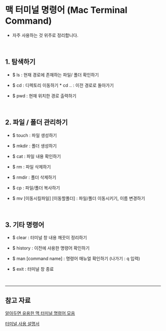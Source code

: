 # 맥 터미널 명령어 (Mac Terminal Command)

* 자주 사용하는 것 위주로 정리합니다.

<br>

## 1. 탐색하기

- $ ls : 현재 경로에 존재하는 파일/ 폴더 확인하기
  
- $ cd : 디렉토리 이동하기
         * cd .. : 이전 경로로 돌아가기

- $ pwd : 현재 위치한 경로 출력하기

<br>

## 2. 파일 / 폴더 관리하기

- $ touch : 파일 생성하기

- $ mkdir : 폴더 생성하기

- $ cat : 파일 내용 확인하기

- $ rm : 파일 삭제하기

- $ rmdir : 폴더 삭제하기

- $ cp : 파일/폴더 복사하기

- $ mv [이동시킬파일] [이동할폴더] : 파일/폴더 이동시키기, 이름 변경하기

<br>

## 3. 기타 명령어

- $ clear : 터미널 창 내용 깨끗이 정리하기

- $ history : 이전에 사용한 명령어 확인하기

- $ man [command name] : 명령어 매뉴얼 확인하기 (나가기 : q 입력)

- $ exit : 터미널 창 종료

<br>

---

## 참고 자료

[알아두면 유용한 맥 터미널 명령어 모음](https://yozm.wishket.com/magazine/detail/746/)

[터미널 사용 설명서](https://support.apple.com/ko-kr/guide/terminal/welcome/2.12/mac)
